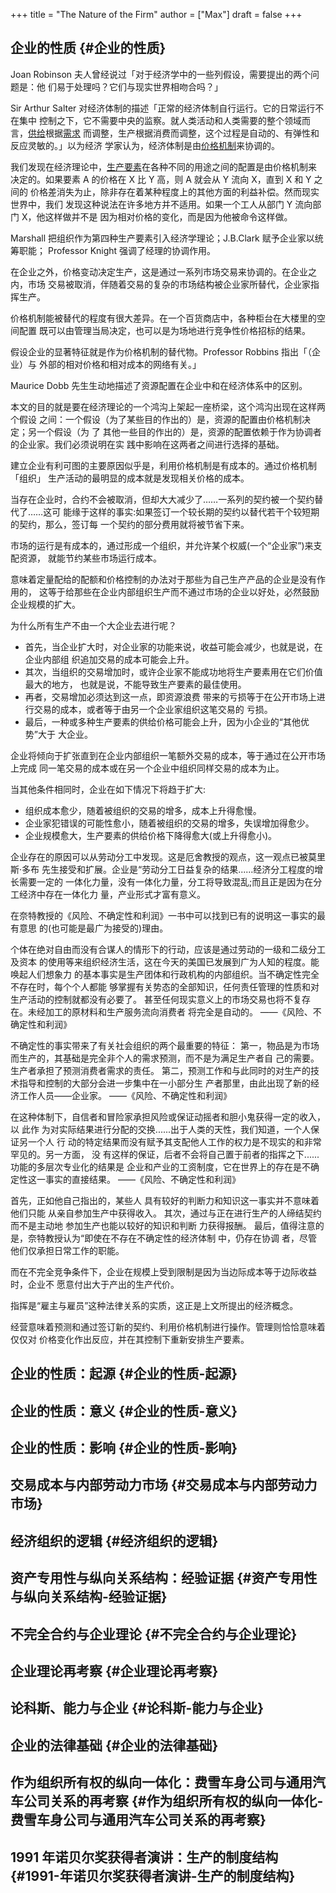 +++
title = "The Nature of the Firm"
author = ["Max"]
draft = false
+++

## 企业的性质 {#企业的性质}

Joan Robinson 夫人曾经说过「对于经济学中的一些列假设，需要提出的两个问题是：他
们易于处理吗？它们与现实世界相吻合吗？」

Sir Arthur Salter 对经济体制的描述「正常的经济体制自行运行。它的日常运行不在集中
控制之下，它不需要中央的监察。就人类活动和人类需要的整个领域而言，[供给](20210228172954-supply.md)根据[需求](20210228171637-demand.md)
而调整，生产根据消费而调整，这个过程是自动的、有弹性和反应灵敏的。」以为经济
学家认为，经济体制是由[价格机制](price-mechanism.md)来协调的。

我们发现在经济理论中，[生产要素](factors-of-production.md)在各种不同的用途之间的配置是由价格机制来
决定的。如果要素 A 的价格在 X 比 Y 高，则 A 就会从 Y 流向 X，直到 X 和 Y 之间的
价格差消失为止，除非存在着某种程度上的其他方面的利益补偿。然而现实世界中，我们
发现这种说法在许多地方并不适用。如果一个工人从部门 Y 流向部门 X，他这样做并不是
因为相对价格的变化，而是因为他被命令这样做。

Marshall 把组织作为第四种生产要素引入经济学理论；J.B.Clark 赋予企业家以统筹职能；
Professor Knight 强调了经理的协调作用。

在企业之外，价格变动决定生产，这是通过一系列市场交易来协调的。在企业之内，市场
交易被取消，伴随着交易的复杂的市场结构被企业家所替代，企业家指挥生产。

价格机制能被替代的程度有很大差异。在一个百货商店中，各种柜台在大楼里的空间配置
既可以由管理当局决定，也可以是为场地进行竞争性价格招标的结果。

假设企业的显著特征就是作为价格机制的替代物。Professor Robbins 指出「（企业）与
外部的相对价格和相对成本的网络有关。」

Maurice Dobb 先生生动地描述了资源配置在企业中和在经济体系中的区别。

本文的目的就是要在经济理论的一个鸿沟上架起一座桥梁，这个鸿沟出现在这样两个假设
之间：一个假设（为了某些目的作出的）是，资源的配置由价格机制决定；另一个假设（为
了 其他一些目的作出的）是，资源的配置依赖于作为协调者的企业家。我们必须说明在实
践中影响在这两者之间进行选择的基础。

建立企业有利可图的主要原因似乎是，利用价格机制是有成本的。通过价格机制「组织」
生产活动的最明显的成本就是发现相关价格的成本。

当存在企业时，合约不会被取消，但却大大减少了……一系列的契约被一个契约替代了……这可
能缘于这样的事实:如果签订一个较⻓期的契约以替代若干个较短期的契约，那么，签订每
一个契约的部分费用就将被节省下来。

市场的运行是有成本的，通过形成一个组织，并允许某个权威(一个“企业家”)来支配资源，
就能节约某些市场运行成本。

意味着定量配给的配额和价格控制的办法对于那些为自己生产产品的企业是没有作用的，
这等于给那些在企业内部组织生产而不通过市场的企业以好处，必然鼓励企业规模的扩大。

为什么所有生产不由一个大企业去进行呢？

-   首先，当企业扩大时，对企业家的功能来说，收益可能会减少，也就是说，在企业内部组
    织追加交易的成本可能会上升。
-   其次，当组织的交易增加时，或许企业家不能成功地将生产要素用在它们价值最大的地方，
    也就是说，不能导致生产要素的最佳使用。
-   再者，交易增加必须达到这一点，即资源浪费
    带来的亏损等于在公开市场上进行交易的成本，或者等于由另一个企业家组织这笔交易的
    亏损。
-   最后，一种或多种生产要素的供给价格可能会上升，因为小企业的“其他优势”大于
    大企业。

企业将倾向于扩张直到在企业内部组织一笔额外交易的成本，等于通过在公开市场上完成
同一笔交易的成本或在另一个企业中组织同样交易的成本为止。

当其他条件相同时，企业在如下情况下将趋于扩大:

-   组织成本愈少，随着被组织的交易的增多，成本上升得愈慢。
-   企业家犯错误的可能性愈小，随着被组织的交易的增多，失误增加得愈少。
-   企业规模愈大，生产要素的供给价格下降得愈大(或上升得愈小)。

企业存在的原因可以从劳动分工中发现。这是厄舍教授的观点，这一观点已被莫里斯·多布
先生接受和扩展。企业是“劳动分工日益复杂的结果......经济分工程度的增⻓需要一定的
一体化力量，没有一体化力量，分工将导致混乱;而且正是因为在分工经济中存在一体化力
量，产业形式才富有意义。

在奈特教授的《⻛险、不确定性和利润》一书中可以找到已有的说明这一事实的最 有意思
的(也可能是最广为接受的)理由。

个体在绝对自由而没有合谋人的情形下的行动，应该是通过劳动的一级和二级分工及资本
的使用等来组织经济生活，这在今天的美国已发展到广为人知的程度。能唤起人们想象力
的基本事实是生产团体和行政机构的内部组织。当不确定性完全不存在时，每个个人都能
够掌握有关势态的全部知识，任何责任管理的性质和对生产活动的控制就都没有必要了。
甚至任何现实意义上的市场交易也将不复存在。未经加工的原材料和生产服务流向消费者
将完全是自动的。
——《⻛险、不确定性和利润》

不确定性的事实带来了有关社会组织的两个最重要的特征：
第一，物品是为市场而生产的，其基础是完全非个人的需求预测，而不是为满足生产者自
己的需要。生产者承担了预测消费者需求的责任。
第二，预测工作和与此同时的对生产的技术指导和控制的大部分会进一步集中在一小部分生
产者那里，由此出现了新的经济工作人员——企业家。
——《⻛险、不确定性和利润》

在这种体制下，自信者和冒险家承担⻛险或保证动摇者和胆小⻤获得一定的收入，以 此作
为对实际结果进行分配的交换......出于人类的天性，我们知道，一个人保证另一个人 行
动的特定结果而没有赋予其支配他人工作的权力是不现实的和非常罕⻅的。另一方面， 没
有这样的保证，后者不会将自己置于前者的指挥之下......功能的多层次专业化的结果是
企业和产业的工资制度，它在世界上的存在是不确定性这一事实的直接结果。
——《⻛险、不确定性和利润》

首先，正如他自己指出的，某些人 具有较好的判断力和知识这一事实并不意味着他们只能
从亲自参加生产中获得收入。
其次，通过与正在进行生产的人缔结契约而不是主动地 参加生产也能以较好的知识和判断
力获得报酬。
最后，值得注意的是，奈特教授认为“即使在不存在不确定性的经济体制 中，仍存在协调
者，尽管他们仅承担日常工作的职能。

而在不完全竞争条件下，企业在规模上受到限制是因为当边际成本等于边际收益时，企业不
愿意付出大于产出的生产代价。

指挥是“雇主与雇员”这种法律关系的实质，这正是上文所提出的经济概念。

经营意味着预测和通过签订新的契约、利用价格机制进行操作。管理则恰恰意味着仅仅对
价格变化作出反应，并在其控制下重新安排生产要素。


## 企业的性质：起源 {#企业的性质-起源}


## 企业的性质：意义 {#企业的性质-意义}


## 企业的性质：影响 {#企业的性质-影响}


## 交易成本与内部劳动力市场 {#交易成本与内部劳动力市场}


## 经济组织的逻辑 {#经济组织的逻辑}


## 资产专用性与纵向关系结构：经验证据 {#资产专用性与纵向关系结构-经验证据}


## 不完全合约与企业理论 {#不完全合约与企业理论}


## 企业理论再考察 {#企业理论再考察}


## 论科斯、能力与企业 {#论科斯-能力与企业}


## 企业的法律基础 {#企业的法律基础}


## 作为组织所有权的纵向一体化：费雪车身公司与通用汽车公司关系的再考察 {#作为组织所有权的纵向一体化-费雪车身公司与通用汽车公司关系的再考察}


## 1991 年诺贝尔奖获得者演讲：生产的制度结构 {#1991-年诺贝尔奖获得者演讲-生产的制度结构}
